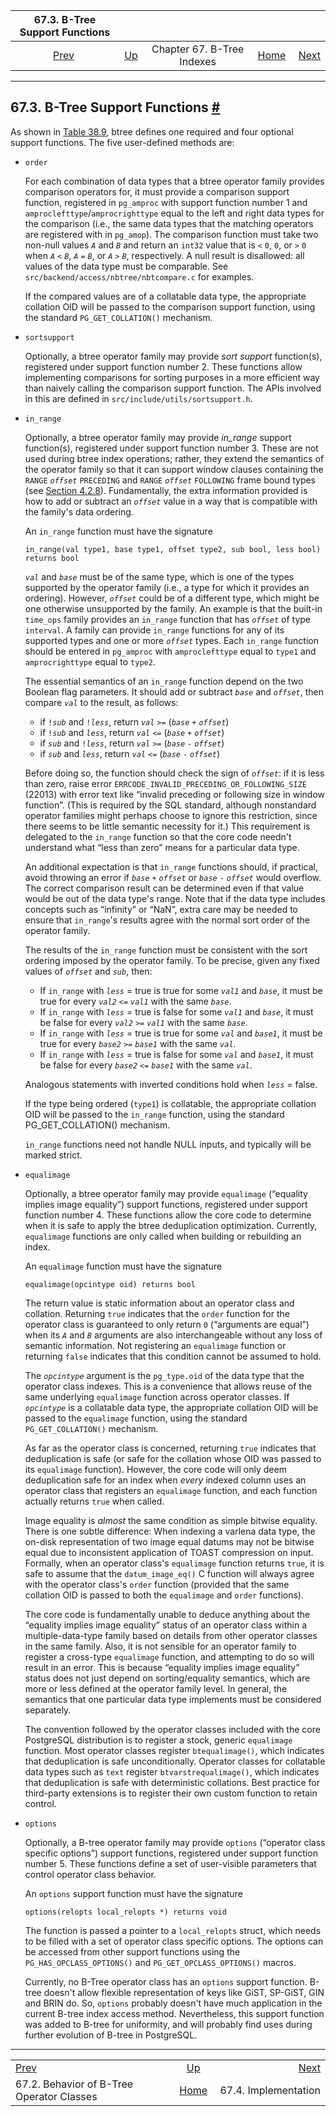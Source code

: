 <!--?xml version="1.0" encoding="UTF-8" standalone="no"?-->

|                      67.3. B-Tree Support Functions                      |                                               |                            |                                                       |                                                           |
| :----------------------------------------------------------------------: | :-------------------------------------------- | :------------------------: | ----------------------------------------------------: | --------------------------------------------------------: |
| [Prev](btree-behavior.html "67.2. Behavior of B-Tree Operator Classes")  | [Up](btree.html "Chapter 67. B-Tree Indexes") | Chapter 67. B-Tree Indexes | [Home](index.html "PostgreSQL 17devel Documentation") |  [Next](btree-implementation.html "67.4. Implementation") |

***

## 67.3. B-Tree Support Functions [#](#BTREE-SUPPORT-FUNCS)

As shown in [Table 38.9](xindex.html#XINDEX-BTREE-SUPPORT-TABLE "Table 38.9. B-Tree Support Functions"), btree defines one required and four optional support functions. The five user-defined methods are:

*   `order`

    For each combination of data types that a btree operator family provides comparison operators for, it must provide a comparison support function, registered in `pg_amproc` with support function number 1 and `amproclefttype`/`amprocrighttype` equal to the left and right data types for the comparison (i.e., the same data types that the matching operators are registered with in `pg_amop`). The comparison function must take two non-null values *`A`* and *`B`* and return an `int32` value that is `<` `0`, `0`, or `>` `0` when *`A`* `<` *`B`*, *`A`* `=` *`B`*, or *`A`* `>` *`B`*, respectively. A null result is disallowed: all values of the data type must be comparable. See `src/backend/access/nbtree/nbtcompare.c` for examples.

    If the compared values are of a collatable data type, the appropriate collation OID will be passed to the comparison support function, using the standard `PG_GET_COLLATION()` mechanism.

*   `sortsupport`

    Optionally, a btree operator family may provide *sort support* function(s), registered under support function number 2. These functions allow implementing comparisons for sorting purposes in a more efficient way than naively calling the comparison support function. The APIs involved in this are defined in `src/include/utils/sortsupport.h`.

*   `in_range`

    []()[]()

    Optionally, a btree operator family may provide *in\_range* support function(s), registered under support function number 3. These are not used during btree index operations; rather, they extend the semantics of the operator family so that it can support window clauses containing the `RANGE` *`offset`* `PRECEDING` and `RANGE` *`offset`* `FOLLOWING` frame bound types (see [Section 4.2.8](sql-expressions.html#SYNTAX-WINDOW-FUNCTIONS "4.2.8. Window Function Calls")). Fundamentally, the extra information provided is how to add or subtract an *`offset`* value in a way that is compatible with the family's data ordering.

    An `in_range` function must have the signature

        in_range(val type1, base type1, offset type2, sub bool, less bool)
        returns bool

    *`val`* and *`base`* must be of the same type, which is one of the types supported by the operator family (i.e., a type for which it provides an ordering). However, *`offset`* could be of a different type, which might be one otherwise unsupported by the family. An example is that the built-in `time_ops` family provides an `in_range` function that has *`offset`* of type `interval`. A family can provide `in_range` functions for any of its supported types and one or more *`offset`* types. Each `in_range` function should be entered in `pg_amproc` with `amproclefttype` equal to `type1` and `amprocrighttype` equal to `type2`.

    The essential semantics of an `in_range` function depend on the two Boolean flag parameters. It should add or subtract *`base`* and *`offset`*, then compare *`val`* to the result, as follows:

    *   if `!`*`sub`* and `!`*`less`*, return *`val`* `>=` (*`base`* `+` *`offset`*)
    *   if `!`*`sub`* and *`less`*, return *`val`* `<=` (*`base`* `+` *`offset`*)
    *   if *`sub`* and `!`*`less`*, return *`val`* `>=` (*`base`* `-` *`offset`*)
    *   if *`sub`* and *`less`*, return *`val`* `<=` (*`base`* `-` *`offset`*)

    Before doing so, the function should check the sign of *`offset`*: if it is less than zero, raise error `ERRCODE_INVALID_PRECEDING_OR_FOLLOWING_SIZE` (22013) with error text like “invalid preceding or following size in window function”. (This is required by the SQL standard, although nonstandard operator families might perhaps choose to ignore this restriction, since there seems to be little semantic necessity for it.) This requirement is delegated to the `in_range` function so that the core code needn't understand what “less than zero” means for a particular data type.

    An additional expectation is that `in_range` functions should, if practical, avoid throwing an error if *`base`* `+` *`offset`* or *`base`* `-` *`offset`* would overflow. The correct comparison result can be determined even if that value would be out of the data type's range. Note that if the data type includes concepts such as “infinity” or “NaN”, extra care may be needed to ensure that `in_range`'s results agree with the normal sort order of the operator family.

    The results of the `in_range` function must be consistent with the sort ordering imposed by the operator family. To be precise, given any fixed values of *`offset`* and *`sub`*, then:

    *   If `in_range` with *`less`* = true is true for some *`val1`* and *`base`*, it must be true for every *`val2`* `<=` *`val1`* with the same *`base`*.
    *   If `in_range` with *`less`* = true is false for some *`val1`* and *`base`*, it must be false for every *`val2`* `>=` *`val1`* with the same *`base`*.
    *   If `in_range` with *`less`* = true is true for some *`val`* and *`base1`*, it must be true for every *`base2`* `>=` *`base1`* with the same *`val`*.
    *   If `in_range` with *`less`* = true is false for some *`val`* and *`base1`*, it must be false for every *`base2`* `<=` *`base1`* with the same *`val`*.

    Analogous statements with inverted conditions hold when *`less`* = false.

    If the type being ordered (`type1`) is collatable, the appropriate collation OID will be passed to the `in_range` function, using the standard PG\_GET\_COLLATION() mechanism.

    `in_range` functions need not handle NULL inputs, and typically will be marked strict.

*   `equalimage`

    Optionally, a btree operator family may provide `equalimage` (“equality implies image equality”) support functions, registered under support function number 4. These functions allow the core code to determine when it is safe to apply the btree deduplication optimization. Currently, `equalimage` functions are only called when building or rebuilding an index.

    An `equalimage` function must have the signature

        equalimage(opcintype oid) returns bool

    The return value is static information about an operator class and collation. Returning `true` indicates that the `order` function for the operator class is guaranteed to only return `0` (“arguments are equal”) when its *`A`* and *`B`* arguments are also interchangeable without any loss of semantic information. Not registering an `equalimage` function or returning `false` indicates that this condition cannot be assumed to hold.

    The *`opcintype`* argument is the `pg_type.oid` of the data type that the operator class indexes. This is a convenience that allows reuse of the same underlying `equalimage` function across operator classes. If *`opcintype`* is a collatable data type, the appropriate collation OID will be passed to the `equalimage` function, using the standard `PG_GET_COLLATION()` mechanism.

    As far as the operator class is concerned, returning `true` indicates that deduplication is safe (or safe for the collation whose OID was passed to its `equalimage` function). However, the core code will only deem deduplication safe for an index when *every* indexed column uses an operator class that registers an `equalimage` function, and each function actually returns `true` when called.

    Image equality is *almost* the same condition as simple bitwise equality. There is one subtle difference: When indexing a varlena data type, the on-disk representation of two image equal datums may not be bitwise equal due to inconsistent application of TOAST compression on input. Formally, when an operator class's `equalimage` function returns `true`, it is safe to assume that the `datum_image_eq()` C function will always agree with the operator class's `order` function (provided that the same collation OID is passed to both the `equalimage` and `order` functions).

    The core code is fundamentally unable to deduce anything about the “equality implies image equality” status of an operator class within a multiple-data-type family based on details from other operator classes in the same family. Also, it is not sensible for an operator family to register a cross-type `equalimage` function, and attempting to do so will result in an error. This is because “equality implies image equality” status does not just depend on sorting/equality semantics, which are more or less defined at the operator family level. In general, the semantics that one particular data type implements must be considered separately.

    The convention followed by the operator classes included with the core PostgreSQL distribution is to register a stock, generic `equalimage` function. Most operator classes register `btequalimage()`, which indicates that deduplication is safe unconditionally. Operator classes for collatable data types such as `text` register `btvarstrequalimage()`, which indicates that deduplication is safe with deterministic collations. Best practice for third-party extensions is to register their own custom function to retain control.

*   `options`

    Optionally, a B-tree operator family may provide `options` (“operator class specific options”) support functions, registered under support function number 5. These functions define a set of user-visible parameters that control operator class behavior.

    An `options` support function must have the signature

        options(relopts local_relopts *) returns void

    The function is passed a pointer to a `local_relopts` struct, which needs to be filled with a set of operator class specific options. The options can be accessed from other support functions using the `PG_HAS_OPCLASS_OPTIONS()` and `PG_GET_OPCLASS_OPTIONS()` macros.

    Currently, no B-Tree operator class has an `options` support function. B-tree doesn't allow flexible representation of keys like GiST, SP-GiST, GIN and BRIN do. So, `options` probably doesn't have much application in the current B-tree index access method. Nevertheless, this support function was added to B-tree for uniformity, and will probably find uses during further evolution of B-tree in PostgreSQL.

***

|                                                                          |                                                       |                                                           |
| :----------------------------------------------------------------------- | :---------------------------------------------------: | --------------------------------------------------------: |
| [Prev](btree-behavior.html "67.2. Behavior of B-Tree Operator Classes")  |     [Up](btree.html "Chapter 67. B-Tree Indexes")     |  [Next](btree-implementation.html "67.4. Implementation") |
| 67.2. Behavior of B-Tree Operator Classes                                | [Home](index.html "PostgreSQL 17devel Documentation") |                                      67.4. Implementation |
